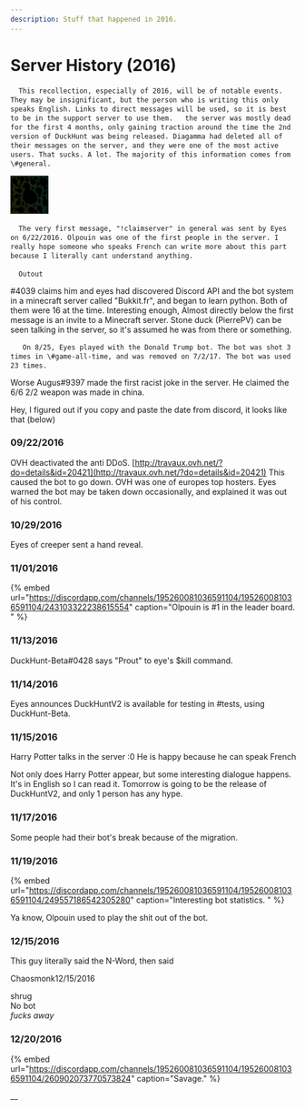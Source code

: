 ```yaml
---
description: Stuff that happened in 2016.
---
```


# Server History \(2016\)

      This recollection, especially of 2016, will be of notable events. They may be insignificant, but the person who is writing this only speaks English. Links to direct messages will be used, so it is best to be in the support server to use them.   the server was mostly dead for the first 4 months, only gaining traction around the time the 2nd version of DuckHunt was being released. Diagamma had deleted all of their messages on the server, and they were one of the most active users. That sucks. A lot. The majority of this information comes from \#general. 

    

![Old DuckHunt server icon. This was also Eyesofcreeper&apos;s original profile picture.](../.gitbook/assets/20070956.png)

      The very first message, "!claimserver" in general was sent by Eyes on 6/22/2016. Olpouin was one of the first people in the server. I really hope someone who speaks French can write more about this part because I literally cant understand anything. 

      Outout
\#4039 claims him and eyes had discovered Discord API and the bot system in a minecraft server called "Bukkit.fr", and began to learn python. Both of them were 16 at the time. Interesting enough, Almost directly below the first message is an invite to a Minecraft server. Stone duck \(PierrePV\) can be seen talking in the server, so it's assumed he was from there or something. 

       On 8/25, Eyes played with the Donald Trump bot. The bot was shot 3 times in \#game-all-time, and was removed on 7/2/17. The bot was used 23 times. 

   Worse Augus\#9397 made the first racist joke in the server. He claimed the 6/6 2/2 weapon was made in china. 

Hey, I figured out if you copy and paste the date from discord, it looks like that \(below\) 

### 09/22/2016

OVH deactivated the anti DDoS.  [http://travaux.ovh.net/?do=details&id=20421](http://travaux.ovh.net/?do=details&id=20421) This caused the bot to go down. OVH was one of europes top hosters. Eyes warned the bot may be taken down occasionally, and explained it was out of his control. 

### 10/29/2016

Eyes of creeper sent a hand reveal. 

### 11/01/2016

{% embed url="https://discordapp.com/channels/195260081036591104/195260081036591104/243103322238615554" caption="Olpouin is \#1 in the leader board. " %}

### 11/13/2016

DuckHunt-Beta\#0428 says "Prout" to eye's $kill command. 

### 11/14/2016

Eyes announces DuckHuntV2 is available for testing in \#tests, using DuckHunt-Beta. 

### 11/15/2016

Harry Potter talks in the server :0 He is happy because he can speak French

Not only does Harry Potter appear, but some interesting dialogue happens. It's in English so I can read it. Tomorrow is going to be the release of DuckHuntV2, and only 1 person has any hype. 

### 11/17/2016

Some people had their bot's break because of the migration. 

### 11/19/2016

{% embed url="https://discordapp.com/channels/195260081036591104/195260081036591104/249557186542305280" caption="Interesting bot statistics. " %}

Ya know, Olpouin used to play the shit out of the bot. 

### 12/15/2016

This guy literally said the N-Word, then said   
  
Chaosmonk12/15/2016 

shrug  
No bot  
_fucks away_

### 12/20/2016

{% embed url="https://discordapp.com/channels/195260081036591104/195260081036591104/260902073770573824" caption="Savage." %}

\_\_



